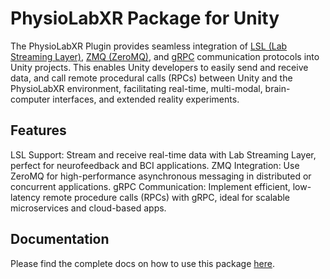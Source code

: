 # PhysioLabXR Package for Unity
The PhysioLabXR Plugin provides seamless integration of [LSL (Lab Streaming Layer)](https://labstreaminglayer.readthedocs.io/info/intro.html), 
[ZMQ (ZeroMQ)](https://zeromq.org/), and [gRPC](https://grpc.io/) communication 
protocols into Unity projects. This enables Unity developers to easily send and receive data, and call remote procedural calls (RPCs)
between Unity and the PhysioLabXR environment, facilitating real-time, multi-modal, brain-computer interfaces, and extended reality experiments.

## Features
LSL Support: Stream and receive real-time data with Lab Streaming Layer, perfect for neurofeedback and BCI applications.
ZMQ Integration: Use ZeroMQ for high-performance asynchronous messaging in distributed or concurrent applications.
gRPC Communication: Implement efficient, low-latency remote procedure calls (RPCs) with gRPC, ideal for scalable microservices and cloud-based apps.

## 

## Documentation
Please find the complete docs on how to use this package [here](https://physiolabxrdocs.readthedocs.io/en/latest/LSLZMQUnityPackage.html).